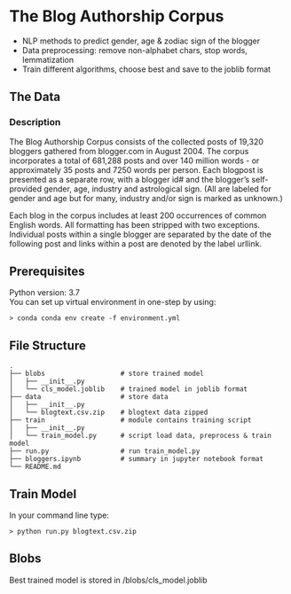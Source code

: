 # The Blog Authorship Corpus
* NLP methods to predict gender, age & zodiac sign of the blogger
* Data preprocessing: remove non-alphabet chars, stop words, lemmatization
* Train different algorithms, choose best and save to the joblib format

## The Data
### Description
The Blog Authorship Corpus consists of the collected posts of 19,320 bloggers gathered from blogger.com in August 2004. The corpus incorporates a total of 681,288 posts and over 140 million words - or approximately 35 posts and 7250 words per person. Each blogpost is presented as a separate row, with a blogger id# and the blogger’s self-provided gender, age, industry and astrological sign. (All are labeled for gender and age but for many, industry and/or sign is marked as unknown.)

Each blog in the corpus includes at least 200 occurrences of common English words. All formatting has been stripped with two exceptions. Individual posts within a single blogger are separated by the date of the following post and links within a post are denoted by the label urllink.


## Prerequisites
Python version: 3.7      
You can set up virtual environment in one-step by using:
```
> conda conda env create -f environment.yml
```

## File Structure
    .
    ├── blobs                   # store trained model
    │   ├── __init__.py         
    │   └── cls_model.joblib    # trained model in joblib format
    ├── data                    # store data
    │   ├── __init__.py         
    │   └── blogtext.csv.zip    # blogtext data zipped
    ├── train                   # module contains training script
    │   ├── __init__.py        
    │   └── train_model.py      # script load data, preprocess & train model
    ├── run.py                  # run train_model.py
    ├── bloggers.ipynb          # summary in jupyter notebook format
    └── README.md


## Train Model
In your command line type:
```
> python run.py blogtext.csv.zip
```

## Blobs
Best trained model is stored in /blobs/cls_model.joblib
